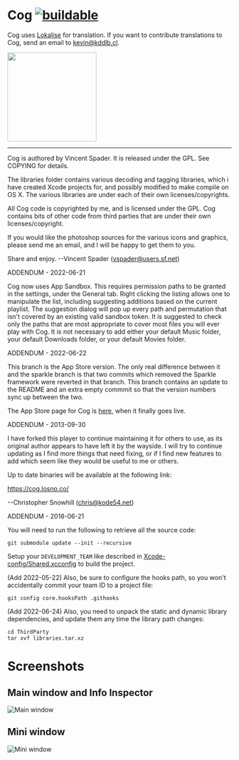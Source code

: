 Cog [![buildable](https://github.com/losnoco/Cog/actions/workflows/debug.yml/badge.svg)](https://github.com/losnoco/Cog/actions/workflows/debug.yml)
===

Cog uses [Lokalise](https://lokalise.com/) for translation. If you want to contribute translations to Cog, send an email to kevin@kddlb.cl.

<img src="https://github.com/losnoco/Cog/blob/main/.github/images/Lokalise_logo_colour_black_text.svg" width="200"/>

---

Cog is authored by Vincent Spader. It is released under the GPL. See COPYING for details.

The libraries folder contains various decoding and tagging libraries, which i have created Xcode projects for, and possibly modified to make compile on OS X. The various libraries are under each of their own licenses/copyrights.

All Cog code is copyrighted by me, and is licensed under the GPL. Cog contains bits of other code from third parties that are under their own licenses/copyright.
    
If you would like the photoshop sources for the various icons and graphics, please send me an email, and I will be happy to get them to you.

Share and enjoy.
--Vincent Spader (vspader@users.sf.net)


ADDENDUM - 2022-06-21

Cog now uses App Sandbox. This requires permission paths to be granted in the
settings, under the General tab. Right clicking the listing allows one to
manipulate the list, including suggesting additions based on the current
playlist. The suggestion dialog will pop up every path and permutation that
isn't covered by an existing valid sandbox token. It is suggested to check
only the paths that are most appropriate to cover most files you will ever
play with Cog. It is not necessary to add either your default Music folder,
your default Downloads folder, or your default Movies folder.


ADDENDUM - 2022-06-22

This branch is the App Store version. The only real difference between it and
the sparkle branch is that two commits which removed the Sparkle framework
were reverted in that branch. This branch contains an update to the README
and an extra empty commmit so that the version numbers sync up between the
two.

The App Store page for Cog is [here](https://apps.apple.com/us/app/cog-kode54/id1630499622), when it finally goes live.


ADDENDUM - 2013-09-30

I have forked this player to continue maintaining it for others to use, as its
original author appears to have left it by the wayside. I will try to continue
updating as I find more things that need fixing, or if I find new features to
add which seem like they would be useful to me or others.

Up to date binaries will be available at the following link:

https://cog.losno.co/

--Christopher Snowhill (chris@kode54.net)

ADDENDUM - 2018-06-21

You will need to run the following to retrieve all the source code:

```
git submodule update --init --recursive
```

Setup your `DEVELOPMENT_TEAM` like described in [Xcode-config/Shared.xcconfig](https://github.com/losnoco/Cog/blob/main/Xcode-config/Shared.xcconfig) to build the project.

(Add 2022-05-22) Also, be sure to configure the hooks path, so you won't accidentally commit your team ID to a project file:

```
git config core.hooksPath .githooks
```

(Add 2022-06-24) Also, you need to unpack the static and dynamic library dependencies, and update them any time the library path changes:

```
cd ThirdParty
tar xvf libraries.tar.xz
```

# Screenshots

## Main window and Info Inspector

![Main window](https://github.com/losnoco/Cog/blob/main/.github/images/MainWindow.png)

## Mini window

![Mini window](https://github.com/losnoco/Cog/blob/main/.github/images/MiniWindow.png)
